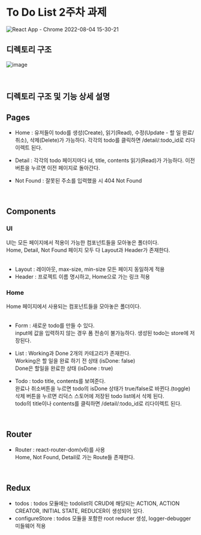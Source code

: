 # To Do List 2주차 과제

![React App - Chrome 2022-08-04 15-30-21](https://user-images.githubusercontent.com/72599761/182779856-58255d8b-793c-4d86-85dd-c31cb39542ca.gif)


## 디렉토리 구조


![image](https://user-images.githubusercontent.com/72599761/182780465-6ebf104a-8a30-4c30-9e1f-a85a0ba2c8d9.png)

<br/>

## 디렉토리 구조 및 기능 상세 설명

## Pages <br/>
- Home :
유저들이 todo를 생성(Create), 읽기(Read), 수정(Update - 할 일 완료/취소), 삭제(Delete)가 가능하다. 각각의 todo를 클릭하면 /detail/:todo_id로 리다이렉트 된다. <br/>

- Detail :
각각의 todo 페이지마다 id, title, contents 읽기(Read)가 가능하다. 
이전 버튼을 누르면 이전 페이지로 돌아간다. <br/>

- Not Found :
잘못된 주소를 입력했을 시 404 Not Found

<br/>

## Components 
### UI <br/>
UI는 모든 페이지에서 적용이 가능한 컴포넌트들을 모아놓은 폴더이다. <br/>
Home, Detail, Not Found 페이지 모두 다 Layout과 Header가 존재한다. <br/><br/>
- Layout : 레이아웃, max-size, min-size 모든 페이지 동일하게 적용 <br/>
- Header : 프로젝트 이름 명시하고, Home으로 가는 링크 적용 <br/>

### Home <br/>
Home 페이지에서 사용되는 컴포넌트들을 모아놓은 폴더이다. <br/><br/>
- Form : 새로운 todo를 만들 수 있다. <br/>
input에 값을 입력하지 않는 경우 폼 전송이 불가능하다. 생성된 todo는 store에 저장된다. <br/>
- List : Working과 Done 2개의 카테고리가 존재한다. <br/>
Working은 할 일을 완료 하기 전 상태 (isDone: false) <br/>
Done은 할일을 완료한 상태 (isDone : true) <br/>

- Todo : todo title, contents를 보여준다. <br/>
완료나 취소버튼을 누르면 todo의 isDone 상태가 true/false로 바뀐다.(toggle) <br/>
삭제 버튼을 누르면 리덕스 스토어에 저장된 todo list에서 삭제 된다. <br/>
todo의 title이나 contents를 클릭하면 /detail/:todo_id로 리다이렉트 된다. <br/>

<br/>

## Router <br/>
- Router : react-router-dom(v6)를 사용 <br/>
Home, Not Found, Detail로 가는 Route들 존재한다. <br/>

<br/>

## Redux <br/>
- todos : todos 모듈에는 todolist의 CRUD에 해당되는 ACTION, ACTION CREATOR, INITIAL STATE, REDUCER이 생성되어 있다. <br/>
- configureStore : todos 모듈을 포함한 root reducer 생성, logger-debugger 미들웨어 적용 <br/>

<br/>

